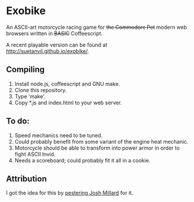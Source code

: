 # Exobike

An ASCII-art motorcycle racing game for <strike>the Commodore
Pet</strike> modern web browsers written in
<strike>BASIC</strike> Coffeescript.

A recent playable version can be found at
<http://suetanvil.github.io/exobike/>.

## Compiling

1. Install node.js, coffeescript and GNU make.
2. Clone this repository.
3. Type 'make'.
4. Copy *.js and index.html to your web server.

## To do:

1. Speed mechanics need to be tuned.
2. Could probably benefit from some variant of the engine heat
   mechanic.
3. Motorcycle should be able to transform into power armor in order to
   fight ASCII Invid.
4. Needs a scoreboard; could probably fit it all in a cookie.

## Attribution

I got the idea for this by
[pestering Josh Millard](https://twitter.com/suetanvil/status/601187126840074240)
for it.

